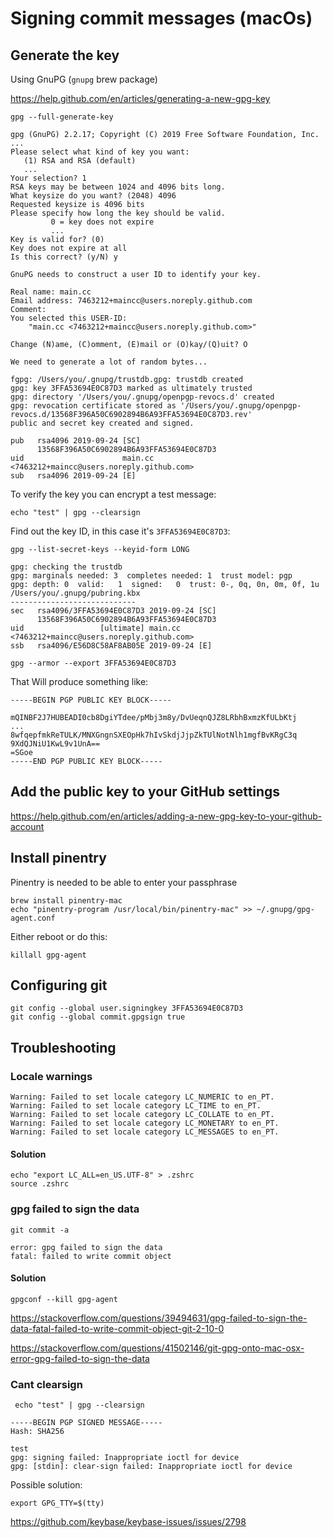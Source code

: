 # Signing commit messages (macOs)

## Generate the key

Using GnuPG (`gnupg` brew package)

https://help.github.com/en/articles/generating-a-new-gpg-key

    gpg --full-generate-key

```
gpg (GnuPG) 2.2.17; Copyright (C) 2019 Free Software Foundation, Inc.
...
Please select what kind of key you want:
   (1) RSA and RSA (default)
   ...
Your selection? 1
RSA keys may be between 1024 and 4096 bits long.
What keysize do you want? (2048) 4096
Requested keysize is 4096 bits
Please specify how long the key should be valid.
         0 = key does not expire
         ...
Key is valid for? (0)
Key does not expire at all
Is this correct? (y/N) y
                        
GnuPG needs to construct a user ID to identify your key.

Real name: main.cc
Email address: 7463212+maincc@users.noreply.github.com
Comment:
You selected this USER-ID:
    "main.cc <7463212+maincc@users.noreply.github.com>"

Change (N)ame, (C)omment, (E)mail or (O)kay/(Q)uit? O

We need to generate a lot of random bytes...

fgpg: /Users/you/.gnupg/trustdb.gpg: trustdb created
gpg: key 3FFA53694E0C87D3 marked as ultimately trusted
gpg: directory '/Users/you/.gnupg/openpgp-revocs.d' created
gpg: revocation certificate stored as '/Users/you/.gnupg/openpgp-revocs.d/13568F396A50C6902894B6A93FFA53694E0C87D3.rev'
public and secret key created and signed.

pub   rsa4096 2019-09-24 [SC]
      13568F396A50C6902894B6A93FFA53694E0C87D3
uid                      main.cc <7463212+maincc@users.noreply.github.com>
sub   rsa4096 2019-09-24 [E]
```

To verify the key you can encrypt a test message:

    echo "test" | gpg --clearsign

Find out the key ID, in this case it's `3FFA53694E0C87D3`:

    gpg --list-secret-keys --keyid-form LONG

```
gpg: checking the trustdb
gpg: marginals needed: 3  completes needed: 1  trust model: pgp
gpg: depth: 0  valid:   1  signed:   0  trust: 0-, 0q, 0n, 0m, 0f, 1u
/Users/you/.gnupg/pubring.kbx
----------------------------
sec   rsa4096/3FFA53694E0C87D3 2019-09-24 [SC]
      13568F396A50C6902894B6A93FFA53694E0C87D3
uid                 [ultimate] main.cc <7463212+maincc@users.noreply.github.com>
ssb   rsa4096/E56D8C58AF8AB05E 2019-09-24 [E]
```

    gpg --armor --export 3FFA53694E0C87D3

That Will produce something like:

```
-----BEGIN PGP PUBLIC KEY BLOCK-----

mQINBF2J7HUBEADI0cb8DgiYTdee/pMbj3m8y/DvUeqnQJZ8LRbhBxmzKfULbKtj
...
8wfqepfmkReTULK/MNXGngnSXEOpHk7hIvSkdjJjpZkTUlNotNlh1mgfBvKRgC3q
9XdQJNiU1KwL9v1UnA==
=SGoe
-----END PGP PUBLIC KEY BLOCK-----
```

## Add the public key to your GitHub settings

https://help.github.com/en/articles/adding-a-new-gpg-key-to-your-github-account

## Install pinentry

Pinentry is needed to be able to enter your passphrase

    brew install pinentry-mac
    echo "pinentry-program /usr/local/bin/pinentry-mac" >> ~/.gnupg/gpg-agent.conf

Either reboot or do this:

    killall gpg-agent

## Configuring git

    git config --global user.signingkey 3FFA53694E0C87D3
    git config --global commit.gpgsign true

## Troubleshooting

### Locale warnings

```
Warning: Failed to set locale category LC_NUMERIC to en_PT.
Warning: Failed to set locale category LC_TIME to en_PT.
Warning: Failed to set locale category LC_COLLATE to en_PT.
Warning: Failed to set locale category LC_MONETARY to en_PT.
Warning: Failed to set locale category LC_MESSAGES to en_PT.
```

#### Solution

    echo "export LC_ALL=en_US.UTF-8" > .zshrc
    source .zshrc

### gpg failed to sign the data

    git commit -a

```
error: gpg failed to sign the data
fatal: failed to write commit object
```

#### Solution

    gpgconf --kill gpg-agent

https://stackoverflow.com/questions/39494631/gpg-failed-to-sign-the-data-fatal-failed-to-write-commit-object-git-2-10-0

https://stackoverflow.com/questions/41502146/git-gpg-onto-mac-osx-error-gpg-failed-to-sign-the-data

### Cant clearsign

     echo "test" | gpg --clearsign

```
-----BEGIN PGP SIGNED MESSAGE-----
Hash: SHA256

test
gpg: signing failed: Inappropriate ioctl for device
gpg: [stdin]: clear-sign failed: Inappropriate ioctl for device
```

Possible solution:

    export GPG_TTY=$(tty)

https://github.com/keybase/keybase-issues/issues/2798

